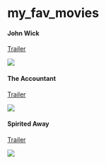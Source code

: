 # my_fav_movies

<h4>John Wick</h4>


<a href="https://youtu.be/C0BMx-qxsP4?si=qc9wMRIerA2Jz_kj.mov">Trailer</a>

<image src="https://th.bing.com/th/id/OIP.bacb4gLuvXQpcAFpO7Q9hgHaLH?w=115&h=180&c=7&r=0&o=5&dpr=1.5&pid=1.7">

<br>

<h4>The Accountant</h4>

<a href="https://youtu.be/DBfsgcswlYQ?si=S8RK3933j4My7Yth">Trailer</a>

<img src="https://www.slashfilm.com/img/gallery/the-accountant-sequel/intro-import.jpg">

<br>

<h4>Spirited Away</h4>

<a href="https://youtu.be/ByXuk9QqQkk?si=e23EQC-BBenCVVol">Trailer</a>

<img src="https://th.bing.com/th/id/OIP.hmrsg0P824NRe9yjLHZ9FwHaEt?w=285&h=181&c=7&r=0&o=5&dpr=1.5&pid=1.7">

